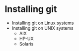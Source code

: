 # Installing git

* [Installing git on Linux systems](linux.md)
* Installing git on UNIX systems
  * AIX
  * HP-UX
  * Solaris
